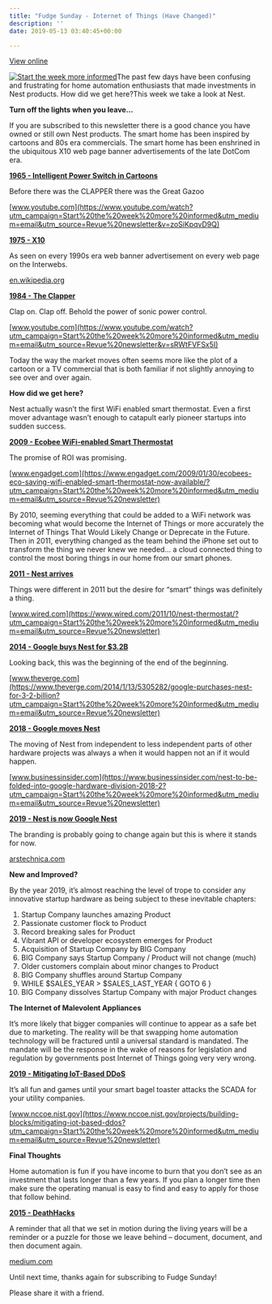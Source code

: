 ```yaml
---
title: "Fudge Sunday - Internet of Things (Have Changed)"
description: ''
date: 2019-05-13 03:40:45+00:00

---
```


[View online](https://sunday.fudge.org/issues/fudge-sunday-internet-of-things-have-changed-177190?utm_campaign=Issue&utm_content=view_in_browser&utm_medium=email&utm_source=Start+the+week+more+informed)

[![Start the week more informed](https://bucketeer-e05bbc84-baa3-437e-9518-adb32be77984.s3.amazonaws.com/public/images/3837cf99-97fa-4dc0-b2d5-09e42f290733_1200x115.png "Start the week more informed")](https://substackcdn.com/image/fetch/f_auto,q_auto:good,fl_progressive:steep/https%3A%2F%2Fbucketeer-e05bbc84-baa3-437e-9518-adb32be77984.s3.amazonaws.com%2Fpublic%2Fimages%2F3837cf99-97fa-4dc0-b2d5-09e42f290733_1200x115.png)The past few days have been confusing and frustrating for home automation enthusiasts that made investments in Nest products. How did we get here?This week we take a look at Nest.

 **Turn off the lights when you leave...**

If you are subscribed to this newsletter there is a good chance you have owned or still own Nest products. The smart home has been inspired by cartoons and 80s era commercials. The smart home has been enshrined in the ubiquitous X10 web page banner advertisements of the late DotCom era.

**[1965 - Intelligent Power Switch in Cartoons](https://www.youtube.com/watch?utm_campaign=Start%20the%20week%20more%20informed&utm_medium=email&utm_source=Revue%20newsletter&v=zoSiKpqvD9Q)**

Before there was the CLAPPER there was the Great Gazoo

[www.youtube.com](https://www.youtube.com/watch?utm_campaign=Start%20the%20week%20more%20informed&utm_medium=email&utm_source=Revue%20newsletter&v=zoSiKpqvD9Q)

**[1975 - X10](https://en.wikipedia.org/wiki/X10_(industry_standard)?utm_campaign=Start%20the%20week%20more%20informed&utm_medium=email&utm_source=Revue%20newsletter)**

As seen on every 1990s era web banner advertisement on every web page on the Interwebs.

[en.wikipedia.org](https://en.wikipedia.org/wiki/X10_(industry_standard)?utm_campaign=Start%20the%20week%20more%20informed&utm_medium=email&utm_source=Revue%20newsletter)

**[1984 - The Clapper](https://www.youtube.com/watch?utm_campaign=Start%20the%20week%20more%20informed&utm_medium=email&utm_source=Revue%20newsletter&v=sRWtFVFSx5I)**

Clap on. Clap off. Behold the power of sonic power control.

[www.youtube.com](https://www.youtube.com/watch?utm_campaign=Start%20the%20week%20more%20informed&utm_medium=email&utm_source=Revue%20newsletter&v=sRWtFVFSx5I)

Today the way the market moves often seems more like the plot of a cartoon or a TV commercial that is both familiar if not slightly annoying to see over and over again.

 **How did we get here?**

Nest actually wasn’t the first WiFi enabled smart thermostat. Even a first mover advantage wasn’t enough to catapult early pioneer startups into sudden success.

**[2009 - Ecobee WiFi-enabled Smart Thermostat](https://www.engadget.com/2009/01/30/ecobees-eco-saving-wifi-enabled-smart-thermostat-now-available/?utm_campaign=Start%20the%20week%20more%20informed&utm_medium=email&utm_source=Revue%20newsletter)**

The promise of ROI was promising.

[www.engadget.com](https://www.engadget.com/2009/01/30/ecobees-eco-saving-wifi-enabled-smart-thermostat-now-available/?utm_campaign=Start%20the%20week%20more%20informed&utm_medium=email&utm_source=Revue%20newsletter)

By 2010, seeming everything that could be added to a WiFi network was becoming what would become the Internet of Things or more accurately the Internet of Things That Would Likely Change or Deprecate in the Future. Then in 2011, everything changed as the team behind the iPhone set out to transform the thing we never knew we needed… a cloud connected thing to control the most boring things in our home from our smart phones.

**[2011 - Nest arrives](https://www.wired.com/2011/10/nest-thermostat/?utm_campaign=Start%20the%20week%20more%20informed&utm_medium=email&utm_source=Revue%20newsletter)**

Things were different in 2011 but the desire for “smart” things was definitely a thing.

[www.wired.com](https://www.wired.com/2011/10/nest-thermostat/?utm_campaign=Start%20the%20week%20more%20informed&utm_medium=email&utm_source=Revue%20newsletter)

**[2014 - Google buys Nest for $3.2B](https://www.theverge.com/2014/1/13/5305282/google-purchases-nest-for-3-2-billion?utm_campaign=Start%20the%20week%20more%20informed&utm_medium=email&utm_source=Revue%20newsletter)**

Looking back, this was the beginning of the end of the beginning.

[www.theverge.com](https://www.theverge.com/2014/1/13/5305282/google-purchases-nest-for-3-2-billion?utm_campaign=Start%20the%20week%20more%20informed&utm_medium=email&utm_source=Revue%20newsletter)

**[2018 - Google moves Nest](https://www.businessinsider.com/nest-to-be-folded-into-google-hardware-division-2018-2?utm_campaign=Start%20the%20week%20more%20informed&utm_medium=email&utm_source=Revue%20newsletter)**

The moving of Nest from independent to less independent parts of other hardware projects was always a when it would happen not an if it would happen.

[www.businessinsider.com](https://www.businessinsider.com/nest-to-be-folded-into-google-hardware-division-2018-2?utm_campaign=Start%20the%20week%20more%20informed&utm_medium=email&utm_source=Revue%20newsletter)

**[2019 - Nest is now Google Nest](https://arstechnica.com/gadgets/2019/05/nest-the-company-died-at-google-io-2019/?utm_campaign=Start%20the%20week%20more%20informed&utm_medium=email&utm_source=Revue%20newsletter)**

The branding is probably going to change again but this is where it stands for now.

[arstechnica.com](https://arstechnica.com/gadgets/2019/05/nest-the-company-died-at-google-io-2019/?utm_campaign=Start%20the%20week%20more%20informed&utm_medium=email&utm_source=Revue%20newsletter)

 **New and Improved?**

By the year 2019, it’s almost reaching the level of trope to consider any innovative startup hardware as being subject to these inevitable chapters:

1. Startup Company launches amazing Product
2. Passionate customer flock to Product
3. Record breaking sales for Product
4. Vibrant API or developer ecosystem emerges for Product
5. Acquisition of Startup Company by BIG Company
6. BIG Company says Startup Company / Product will not change (much)
7. Older customers complain about minor changes to Product
8. BIG Company shuffles around Startup Company
9. WHILE $SALES\_YEAR > $SALES\_LAST\_YEAR { GOTO 6 }
10. BIG Company dissolves Startup Company with major Product changes

 **The Internet of Malevolent Appliances**

It’s more likely that bigger companies will continue to appear as a safe bet due to marketing. The reality will be that swapping home automation technology will be fractured until a universal standard is mandated. The mandate will be the response in the wake of reasons for legislation and regulation by governments post Internet of Things going very very wrong.

**[2019 - Mitigating IoT-Based DDoS](https://www.nccoe.nist.gov/projects/building-blocks/mitigating-iot-based-ddos?utm_campaign=Start%20the%20week%20more%20informed&utm_medium=email&utm_source=Revue%20newsletter)**

It’s all fun and games until your smart bagel toaster attacks the SCADA for your utility companies.

[www.nccoe.nist.gov](https://www.nccoe.nist.gov/projects/building-blocks/mitigating-iot-based-ddos?utm_campaign=Start%20the%20week%20more%20informed&utm_medium=email&utm_source=Revue%20newsletter)

 **Final Thoughts**

Home automation is fun if you have income to burn that you don’t see as an investment that lasts longer than a few years. If you plan a longer time then make sure the operating manual is easy to find and easy to apply for those that follow behind.

**[2015 - DeathHacks](https://medium.com/message/deathhacks-b767903b7c15?utm_campaign=Start%20the%20week%20more%20informed&utm_medium=email&utm_source=Revue%20newsletter)**

A reminder that all that we set in motion during the living years will be a reminder or a puzzle for those we leave behind – document, document, and then document again.

[medium.com](https://medium.com/message/deathhacks-b767903b7c15?utm_campaign=Start%20the%20week%20more%20informed&utm_medium=email&utm_source=Revue%20newsletter)

Until next time, thanks again for subscribing to Fudge Sunday!

Please share it with a friend.









